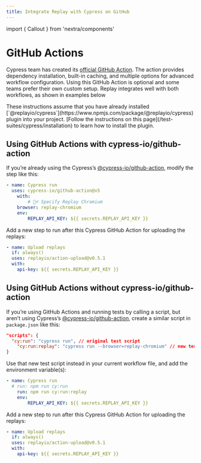 ```yaml
---
title: Integrate Replay with Cypress on GitHub
---
```

import { Callout } from 'nextra/components'

# GitHub Actions

Cypress team has created its [official GitHub Action](https://github.com/cypress-io/github-action). The action provides dependency installation, built-in caching, and multiple options for advanced workflow configuration. Using this GitHub Action is optional and some teams prefer their own custom setup. Replay integrates well with both workflows, as shown in examples below

<Callout type="default" emoji="💡">
These instructions assume that you have already installed [`@replayio/cypress`](https://www.npmjs.com/package/@replayio/cypress) plugin into your project. [Follow the instructions on this page](/test-suites/cypress/installation) to learn how to install the plugin.
</Callout>

## Using GitHub Actions with cypress-io/github-action

If you’re already using the Cypress’s [@cypress-io/github-action](https://github.com/cypress-io/github-action), modify the step like this:

```yaml
- name: Cypress run
  uses: cypress-io/github-action@v5
	with:
		# 🙋‍♂️ Specify Replay Chromium
    browser: replay-chromium
	env:
		REPLAY_API_KEY: ${{ secrets.REPLAY_API_KEY }}
```

Add a new step to run after this Cypress GitHub Action for uploading the replays:

```yaml
- name: Upload replays
  if: always()
  uses: replayio/action-upload@v0.5.1
  with:
    api-key: ${{ secrets.REPLAY_API_KEY }}
```

## Using GitHub Actions without cypress-io/github-action

If you’re using GitHub Actions and running tests by calling a script, but aren’t using Cypress’s [@cypress-io/github-action](https://github.com/cypress-io/github-action), create a similar script in `package.json` like this:

```json
"scripts": {
  "cy:run": "cypress run", // original test script
	"cy:run:replay": "cypress run --browser=replay-chromium" // new test script
}
```

Use that new test script instead in your current workflow file, and add the environment variable(s):

```yaml
- name: Cypress run
  # run: npm run cy:run 
	run: npm run cy:run:replay
	env:
		REPLAY_API_KEY: ${{ secrets.REPLAY_API_KEY }}
```

Add a new step to run after this Cypress GitHub Action for uploading the replays:

```yaml
- name: Upload replays
  if: always()
  uses: replayio/action-upload@v0.5.1
  with:
    api-key: ${{ secrets.REPLAY_API_KEY }}
```